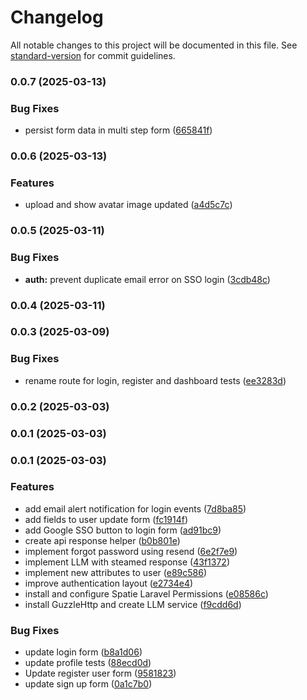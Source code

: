 # Changelog

All notable changes to this project will be documented in this file. See [standard-version](https://github.com/conventional-changelog/standard-version) for commit guidelines.

### 0.0.7 (2025-03-13)


### Bug Fixes

* persist form data in multi step form ([665841f](https://github.com/soyluisarrieta/starter-kit-v1/commit/665841f1d9626c7fa68228a518313b5faeae541b))

### 0.0.6 (2025-03-13)


### Features

* upload and show avatar image updated ([a4d5c7c](https://github.com/soyluisarrieta/starter-kit-v1/commit/a4d5c7cbd19b9db4269a14d046a6e52a397a60d9))

### 0.0.5 (2025-03-11)


### Bug Fixes

* **auth:** prevent duplicate email error on SSO login ([3cdb48c](https://github.com/soyluisarrieta/starter-kit-v1/commit/3cdb48cdb87099181a4c96aacaf70507846bf323))

### 0.0.4 (2025-03-11)

### 0.0.3 (2025-03-09)


### Bug Fixes

* rename route for login, register and dashboard tests ([ee3283d](https://github.com/soyluisarrieta/starter-kit-v1/commit/ee3283d0da1c028f17b835df447f01c74e6a10fb))

### 0.0.2 (2025-03-03)

### 0.0.1 (2025-03-03)

### 0.0.1 (2025-03-03)


### Features

* add email alert notification for login events ([7d8ba85](https://github.com/paylusestudio/reconexia/commit/7d8ba85e93c92f18a900cf6b4b4ac7b0079701a5))
* add fields to user update form ([fc1914f](https://github.com/paylusestudio/reconexia/commit/fc1914f2a91d000bb200d1d5343eb3e3d66812c1))
* add Google SSO button to login form ([ad91bc9](https://github.com/paylusestudio/reconexia/commit/ad91bc9cb6b57e43a5c900537ce1e64a695308ae))
* create api response helper ([b0b801e](https://github.com/paylusestudio/reconexia/commit/b0b801ec524a491496d43a269aa11972d0da5abd))
* implement forgot password using resend ([6e2f7e9](https://github.com/paylusestudio/reconexia/commit/6e2f7e933a2b1a214257a1b4cb745920738ce5a1))
* implement LLM with steamed response ([43f1372](https://github.com/paylusestudio/reconexia/commit/43f13723e19e733f331fe7f83a36f8a4a2f3429c))
* implement new attributes to user ([e89c586](https://github.com/paylusestudio/reconexia/commit/e89c586bd82fb7ba843da7a819915af302e89596))
* improve authentication layout ([e2734e4](https://github.com/paylusestudio/reconexia/commit/e2734e4a054826e3a4113ee25746e81c022f7577))
* install and configure Spatie Laravel Permissions ([e08586c](https://github.com/paylusestudio/reconexia/commit/e08586cf433693216921e4e49e2e3bfbf2ae0a38))
* install GuzzleHttp and create LLM service ([f9cdd6d](https://github.com/paylusestudio/reconexia/commit/f9cdd6d94c47f45e25c7a593509c47cde7906ba0))


### Bug Fixes

* update login form ([b8a1d06](https://github.com/paylusestudio/reconexia/commit/b8a1d06acb2df5ec170ba73ed4fee5999777e841))
* update profile tests ([88ecd0d](https://github.com/paylusestudio/reconexia/commit/88ecd0d9132e4b697a9f0474af71ebcaea2e2c6c))
* Update register user form ([9581823](https://github.com/paylusestudio/reconexia/commit/9581823612fdf880348a0ecd8be84e71ea6ba999))
* update sign up form ([0a1c7b0](https://github.com/paylusestudio/reconexia/commit/0a1c7b0db03b3fcc855726ef981415e5661bd8d0))
